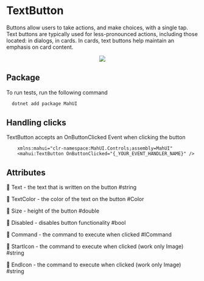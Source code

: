 ﻿# TextButton

Buttons allow users to take actions, and make choices, with a single tap.
Text buttons are typically used for less-pronounced actions, including those located: in dialogs, in cards. In cards, text buttons help maintain an emphasis on card content.

<div align="center">
<img align="center" src=https://i.ibb.co/7RbpCHN/Control-V-8.png />
</div>

## Package

To run tests, run the following command

```bash
  dotnet add package MahUI
```

## Handling clicks
TextButton accepts an OnButtonClicked Event when clicking the button

```xaml
    xmlns:mahui="clr-namespace:MahUI.Controls;assembly=MahUI"
    <mahui:TextButton OnButtonClicked="{_YOUR_EVENT_HANDLER_NAME}" />
```

## Attributes
🔵 Text - the text that is written on the button #string

🔵 TextColor - the color of the text on the button #Color

🔵 Size - height of the button #double

🔵 Disabled - disables button functionality #bool

🔵 Command - the command to execute when clicked #ICommand

🔴 StartIcon - the command to execute when clicked (work only Image) #string

🔴 EndIcon - the command to execute when clicked (work only Image) #string








